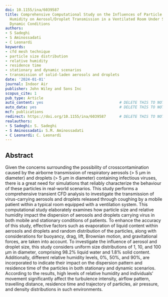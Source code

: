 ```yaml
---
doi: 10.1155/ina/6039587
title: Comprehensive Computational Study on the Influences of Particle Size and Relative
  Humidity on Aerosol/Droplet Transmission in a Ventilated Room Under Stationary and
  Dynamic Conditions
authors:
- S Sadeghi
- S Aminossadati
- C Leonardi
keywords:
- cfd mesh technique
- particle size distribution
- relative humidity
- residence time
- stationary and dynamic scenarios
- transmission of solid-laden aerosols and droplets
date: '2024-01-01'
journal: Indoor Air
publisher: John Wiley and Sons Inc
scopus_cite: 1
pub_type: Article
auto_content: yes                                  # DELETE THIS TO NOT AUTO GENERATE CONTENT
auto_data: yes                                     # DELETE THIS TO NOT AUTO GENERATE METADATA
mcf: publications
redirect: https://doi.org/10.1155/ina/6039587      # DELETE THIS TO NOT REDIRECT
realauthors:
- S Sadeghi: S. Sadeghi
- S Aminossadati: S.M. Aminossadati
- C Leonardi: C. Leonardi
---
```



## Abstract
Given the concerns surrounding the possibility of crosscontamination caused by the airborne transmission of respiratory aerosols (> 5 μm in diameter) and droplets (> 5 μm in diameter) containing infectious viruses, there is a great need for simulations that reliably characterize the behaviour of these particles in real-world scenarios. This study performs a comprehensive transient CFD analysis to investigate the transmission of virus-carrying aerosols and droplets released through coughing by a mobile patient within a typical room equipped with a ventilation system. This computational study elaborately examines how particle size and relative humidity impact the dispersion of aerosols and droplets carrying virus in both mobile and stationary conditions of patients. To enhance the accuracy of this study, effective factors such as evaporation of liquid content within aerosols and droplets and random distribution of the particles, along with considerations for buoyancy, drag, lift, Brownian motion, and gravitational forces, are taken into account. To investigate the influence of aerosol and droplet size, this study considers uniform size distributions of 1, 10, and 100 μm in diameter, comprising 98.2% liquid water and 1.8% solid content. Additionally, different relative humidity levels, 0%, 50%, and 90%, are incorporated to indicate their impact on the dispersion pattern and residence time of the particles in both stationary and dynamic scenarios. According to the results, high levels of relative humidity and individuals’ movement significantly affect the turbulence intensity, airflow pattern, travelling distance, residence time and trajectory of particles, air pressure, and density distributions in such environments.
